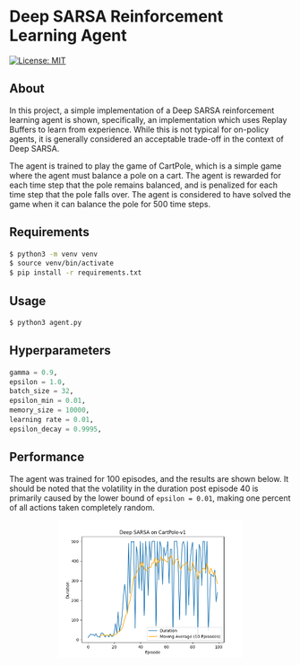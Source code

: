 # Deep SARSA Reinforcement Learning Agent
[![License: MIT](https://img.shields.io/badge/License-MIT-yellow.svg)](https://github.com/frederikgram/deep-sarsa-cartpole/blob/master/LICENSE)

## About
In this project, a simple implementation of a Deep SARSA reinforcement learning agent is shown, specifically, an implementation which uses Replay Buffers to learn from experience. While this is not typical for on-policy agents, it is generally considered an acceptable
trade-off in the context of Deep SARSA.

The agent is trained to play the game of CartPole, which is a simple game where the agent must balance a pole on a cart. The agent is rewarded for each time step that the pole remains balanced, and is penalized for each time step that the pole falls over. The agent is considered to have solved the game when it can balance the pole for 500 time steps.

## Requirements
```bash
$ python3 -m venv venv
$ source venv/bin/activate
$ pip install -r requirements.txt
```

## Usage
```bash
$ python3 agent.py
```

## Hyperparameters
```python
gamma = 0.9,
epsilon = 1.0,
batch_size = 32,
epsilon_min = 0.01,
memory_size = 10000,
learning rate = 0.01,
epsilon_decay = 0.9995,
```

## Performance

The agent was trained for 100 episodes, and the results are shown below. It should be noted that the volatility in the duration post episode 40 is primarily caused by the lower bound of `epsilon = 0.01`, making one percent of all actions taken completely random.
<p align="center">
<img src="deep_sarsa.png" style="width:65%">
</p>

